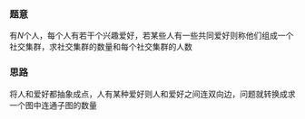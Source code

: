### 题意
有$N$个人，每个人有若干个兴趣爱好，若某些人有一些共同爱好则称他们组成一个社交集群，求社交集群的数量和每个社交集群的人数

### 思路
将人和爱好都抽象成点，人有某种爱好则人和爱好之间连双向边，问题就转换成求一个图中连通子图的数量